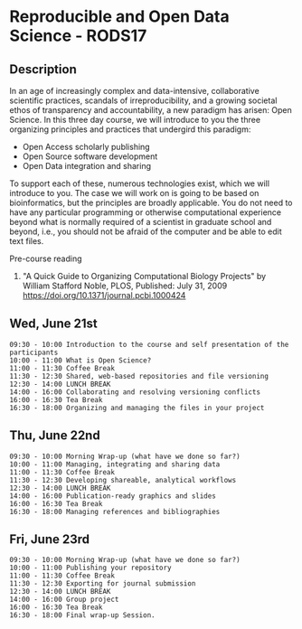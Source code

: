 Reproducible and Open Data Science - RODS17
===========================================

Description 
-------------

In an age of increasingly complex and data-intensive, collaborative scientific practices, scandals of irreproducibility, and a growing societal ethos of transparency and accountability, a new paradigm has arisen: Open Science. In this three day course, we will introduce to you the three organizing principles and practices that undergird this paradigm:
- Open Access scholarly publishing
- Open Source software development
- Open Data integration and sharing

To support each of these, numerous technologies exist, which we will introduce to you. The case we will work on is going to be based on bioinformatics, but the principles are broadly applicable. You do not need to have any particular programming or otherwise computational experience beyond what is normally required of a scientist in graduate school and beyond, i.e., you should not be afraid of the computer and be able to edit text files.

Pre-course reading
1. "A Quick Guide to Organizing Computational Biology Projects" by William Stafford Noble, 
    PLOS, Published: July 31, 2009 https://doi.org/10.1371/journal.pcbi.1000424

Wed, June 21st
--------------

    09:30 - 10:00 Introduction to the course and self presentation of the participants
    10:00 - 11:00 What is Open Science?
    11:00 - 11:30 Coffee Break
    11:30 - 12:30 Shared, web-based repositories and file versioning
    12:30 - 14:00 LUNCH BREAK
    14:00 - 16:00 Collaborating and resolving versioning conflicts
    16:00 - 16:30 Tea Break
    16:30 - 18:00 Organizing and managing the files in your project
    
Thu, June 22nd
--------------

    09:30 - 10:00 Morning Wrap-up (what have we done so far?)
    10:00 - 11:00 Managing, integrating and sharing data
    11:00 - 11:30 Coffee Break
    11:30 - 12:30 Developing shareable, analytical workflows
    12:30 - 14:00 LUNCH BREAK
    14:00 - 16:00 Publication-ready graphics and slides
    16:00 - 16:30 Tea Break
    16:30 - 18:00 Managing references and bibliographies

Fri, June 23rd
--------------

    09:30 - 10:00 Morning Wrap-up (what have we done so far?)
    10:00 - 11:00 Publishing your repository
    11:00 - 11:30 Coffee Break
    11:30 - 12:30 Exporting for journal submission
    12:30 - 14:00 LUNCH BREAK
    14:00 - 16:00 Group project
    16:00 - 16:30 Tea Break
    16:30 - 18:00 Final wrap-up Session.

